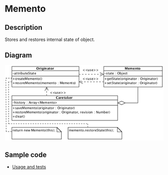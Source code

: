 # Memento

## Description

Stores and restores internal state of object.

## Diagram

![Memento](memento.png)

## Sample code

* [Usage and tests](./../../test/memento-tests.js)